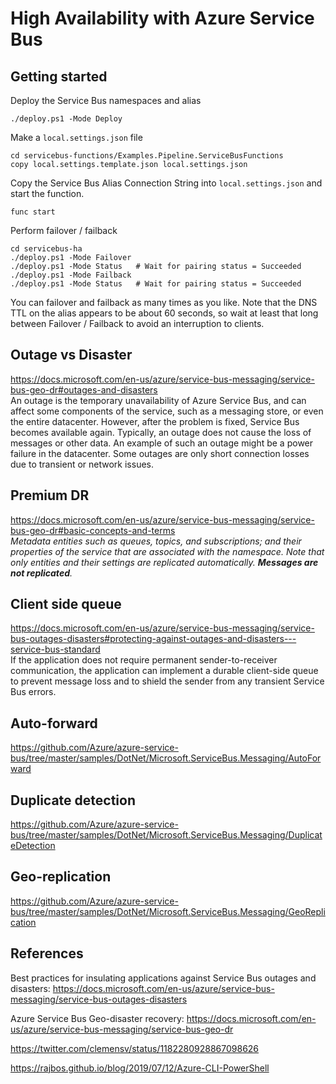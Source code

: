 # High Availability with Azure Service Bus

## Getting started

Deploy the Service Bus namespaces and alias

    ./deploy.ps1 -Mode Deploy

Make a `local.settings.json` file

    cd servicebus-functions/Examples.Pipeline.ServiceBusFunctions
    copy local.settings.template.json local.settings.json

Copy the Service Bus Alias Connection String into `local.settings.json` and start the function.

    func start

Perform failover / failback

    cd servicebus-ha
    ./deploy.ps1 -Mode Failover
    ./deploy.ps1 -Mode Status 	# Wait for pairing status = Succeeded
    ./deploy.ps1 -Mode Failback
    ./deploy.ps1 -Mode Status	# Wait for pairing status = Succeeded

You can failover and failback as many times as you like. Note that the DNS TTL on the alias appears to be about 60 seconds, so wait at least that long between Failover / Failback to avoid an interruption to clients.

## Outage vs Disaster

<https://docs.microsoft.com/en-us/azure/service-bus-messaging/service-bus-geo-dr#outages-and-disasters><br/>
An outage is the temporary unavailability of Azure Service Bus, and can affect some components of the
service, such as a messaging store, or even the entire datacenter. However, after the problem is fixed, 
Service Bus becomes available again. Typically, an outage does not cause the loss of messages or other 
data. An example of such an outage might be a power failure in the datacenter. Some outages are only 
short connection losses due to transient or network issues.

## Premium DR

<https://docs.microsoft.com/en-us/azure/service-bus-messaging/service-bus-geo-dr#basic-concepts-and-terms><br/>
_Metadata entities such as queues, topics, and subscriptions; and their properties of the service that 
are associated with the namespace. Note that only entities and their settings are replicated automatically. 
**Messages are not replicated**._

## Client side queue

<https://docs.microsoft.com/en-us/azure/service-bus-messaging/service-bus-outages-disasters#protecting-against-outages-and-disasters---service-bus-standard><br/>
If the application does not require permanent sender-to-receiver communication, the application can 
implement a durable client-side queue to prevent message loss and to shield the sender from any 
transient Service Bus errors.

## Auto-forward

<https://github.com/Azure/azure-service-bus/tree/master/samples/DotNet/Microsoft.ServiceBus.Messaging/AutoForward>

## Duplicate detection

<https://github.com/Azure/azure-service-bus/tree/master/samples/DotNet/Microsoft.ServiceBus.Messaging/DuplicateDetection>

## Geo-replication

<https://github.com/Azure/azure-service-bus/tree/master/samples/DotNet/Microsoft.ServiceBus.Messaging/GeoReplication>

## References

Best practices for insulating applications against Service Bus outages and disasters: <https://docs.microsoft.com/en-us/azure/service-bus-messaging/service-bus-outages-disasters>

Azure Service Bus Geo-disaster recovery: <https://docs.microsoft.com/en-us/azure/service-bus-messaging/service-bus-geo-dr>

<https://twitter.com/clemensv/status/1182280928867098626>

<https://rajbos.github.io/blog/2019/07/12/Azure-CLI-PowerShell>